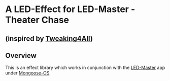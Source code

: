 # A LED-Effect for LED-Master - Theater Chase
## (inspired by [Tweaking4All](https://www.tweaking4all.com/hardware/arduino/arduino-all-ledstrip-effects-in-one/))


## Overview

This is an effect library which works in conjunction with the [LED-Master](https://github.com/mamuesp/LED-Master) app under [Mongoose-OS](https://mongoose-os.com/)
